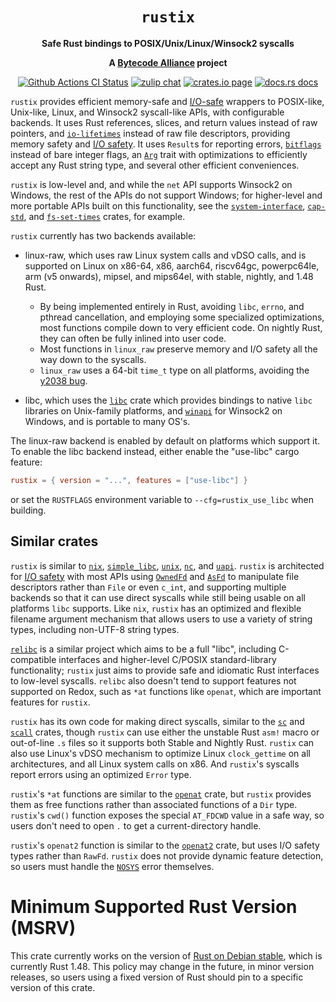 <div align="center">
  <h1><code>rustix</code></h1>

  <p>
    <strong>Safe Rust bindings to POSIX/Unix/Linux/Winsock2 syscalls</strong>
  </p>

  <strong>A <a href="https://bytecodealliance.org/">Bytecode Alliance</a> project</strong>

  <p>
    <a href="https://github.com/bytecodealliance/rustix/actions?query=workflow%3ACI"><img src="https://github.com/bytecodealliance/rustix/workflows/CI/badge.svg" alt="Github Actions CI Status" /></a>
    <a href="https://bytecodealliance.zulipchat.com/#narrow/stream/206238-general"><img src="https://img.shields.io/badge/zulip-join_chat-brightgreen.svg" alt="zulip chat" /></a>
    <a href="https://crates.io/crates/rustix"><img src="https://img.shields.io/crates/v/rustix.svg" alt="crates.io page" /></a>
    <a href="https://docs.rs/rustix"><img src="https://docs.rs/rustix/badge.svg" alt="docs.rs docs" /></a>
  </p>
</div>

`rustix` provides efficient memory-safe and [I/O-safe] wrappers to POSIX-like,
Unix-like, Linux, and Winsock2 syscall-like APIs, with configurable backends.
It uses Rust references, slices, and return values instead of raw pointers, and
[`io-lifetimes`] instead of raw file descriptors, providing memory safety and
[I/O safety]. It uses `Result`s for reporting errors, [`bitflags`] instead of
bare integer flags, an [`Arg`] trait with optimizations to efficiently accept
any Rust string type, and several other efficient conveniences.

`rustix` is low-level and, and while the `net` API supports Winsock2 on
Windows, the rest of the APIs do not support Windows; for higher-level and more
portable APIs built on this functionality, see the [`system-interface`],
[`cap-std`], and [`fs-set-times`] crates, for example.

`rustix` currently has two backends available:

 * linux-raw, which uses raw Linux system calls and vDSO calls, and is
   supported on Linux on x86-64, x86, aarch64, riscv64gc, powerpc64le,
   arm (v5 onwards), mipsel, and mips64el, with stable, nightly, and 1.48 Rust.
    - By being implemented entirely in Rust, avoiding `libc`, `errno`, and pthread
      cancellation, and employing some specialized optimizations, most functions
      compile down to very efficient code. On nightly Rust, they can often be
      fully inlined into user code.
    - Most functions in `linux_raw` preserve memory and I/O safety all the way
      down to the syscalls.
    - `linux_raw` uses a 64-bit `time_t` type on all platforms, avoiding the
      [y2038 bug].

 * libc, which uses the [`libc`] crate which provides bindings to native `libc`
   libraries on Unix-family platforms, and [`winapi`] for Winsock2 on Windows,
   and is portable to many OS's.

The linux-raw backend is enabled by default on platforms which support it. To
enable the libc backend instead, either enable the "use-libc" cargo feature:

```toml
rustix = { version = "...", features = ["use-libc"] }
````

or set the `RUSTFLAGS` environment variable to `--cfg=rustix_use_libc` when
building.

## Similar crates

`rustix` is similar to [`nix`], [`simple_libc`], [`unix`], [`nc`], and
[`uapi`]. `rustix` is architected for [I/O safety] with most APIs using
[`OwnedFd`] and [`AsFd`] to manipulate file descriptors rather than `File` or
even `c_int`, and supporting multiple backends so that it can use direct
syscalls while still being usable on all platforms `libc` supports. Like `nix`,
`rustix` has an optimized and flexible filename argument mechanism that allows
users to use a variety of string types, including non-UTF-8 string types.

[`relibc`] is a similar project which aims to be a full "libc", including
C-compatible interfaces and higher-level C/POSIX standard-library
functionality; `rustix` just aims to provide safe and idiomatic Rust interfaces
to low-level syscalls. `relibc` also doesn't tend to support features not
supported on Redox, such as `*at` functions like `openat`, which are
important features for `rustix`.

`rustix` has its own code for making direct syscalls, similar to the [`sc`]
and [`scall`] crates, though `rustix` can use either the unstable Rust `asm!`
macro or out-of-line `.s` files so it supports both Stable and Nightly Rust.
`rustix` can also use Linux's vDSO mechanism to optimize Linux `clock_gettime`
on all architectures, and all Linux system calls on x86. And `rustix`'s
syscalls report errors using an optimized `Error` type.

`rustix`'s `*at` functions are similar to the [`openat`] crate, but `rustix`
provides them as free functions rather than associated functions of a `Dir`
type. `rustix`'s `cwd()` function exposes the special `AT_FDCWD` value in a safe
way, so users don't need to open `.` to get a current-directory handle.

`rustix`'s `openat2` function is similar to the [`openat2`] crate, but uses
I/O safety types rather than `RawFd`. `rustix` does not provide dynamic feature
detection, so users must handle the [`NOSYS`] error themselves.

# Minimum Supported Rust Version (MSRV)

This crate currently works on the version of [Rust on Debian stable], which is
currently Rust 1.48. This policy may change in the future, in minor version
releases, so users using a fixed version of Rust should pin to a specific
version of this crate.

[Rust on Debian stable]: https://packages.debian.org/stable/rust/rustc
[`nix`]: https://crates.io/crates/nix
[`unix`]: https://crates.io/crates/unix
[`nc`]: https://crates.io/crates/nc
[`simple_libc`]: https://crates.io/crates/simple_libc
[`uapi`]: https://crates.io/crates/uapi
[`relibc`]: https://github.com/redox-os/relibc
[`syscall`]: https://crates.io/crates/syscall
[`sc`]: https://crates.io/crates/sc
[`scall`]: https://crates.io/crates/scall
[`system-interface`]: https://crates.io/crates/system-interface
[`openat`]: https://crates.io/crates/openat
[`openat2`]: https://crates.io/crates/openat2
[`fs-set-times`]: https://crates.io/crates/fs-set-times
[`io-lifetimes`]: https://crates.io/crates/io-lifetimes
[`libc`]: https://crates.io/crates/libc
[`winapi`]: https://crates.io/crates/winapi
[`cap-std`]: https://crates.io/crates/cap-std
[`bitflags`]: https://crates.io/crates/bitflags
[`Arg`]: https://docs.rs/rustix/latest/rustix/path/trait.Arg.html
[I/O-safe]: https://github.com/rust-lang/rfcs/blob/master/text/3128-io-safety.md
[I/O safety]: https://github.com/rust-lang/rfcs/blob/master/text/3128-io-safety.md
[y2038 bug]: https://en.wikipedia.org/wiki/Year_2038_problem
[`OwnedFd`]: https://docs.rs/io-lifetimes/latest/io_lifetimes/struct.OwnedFd.html
[`AsFd`]: https://docs.rs/io-lifetimes/latest/io_lifetimes/trait.AsFd.html
[`NOSYS`]: https://docs.rs/rustix/latest/rustix/io/struct.Error.html#associatedconstant.NOSYS
